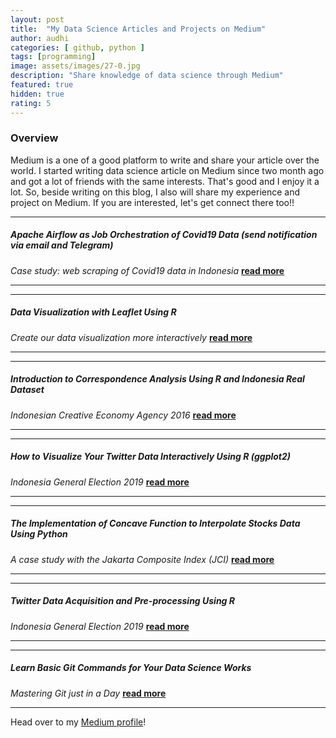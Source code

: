 ```yaml
---
layout: post
title:  "My Data Science Articles and Projects on Medium"
author: audhi
categories: [ github, python ]
tags: [programming]
image: assets/images/27-0.jpg
description: "Share knowledge of data science through Medium"
featured: true
hidden: true
rating: 5
---
```


### Overview
Medium is a one of a good platform to write and share your article over the world. I started writing data science article on Medium since two month ago and got a lot of friends with the same interests. That's good and I enjoy it a lot. So, beside writing on this blog, I also will share my experience and project on Medium. If you are interested, let's get connect there too!!

----------------------------------------------------------------
##### Apache Airflow as Job Orchestration of Covid19 Data (send notification via email and Telegram)
*Case study: web scraping of Covid19 data in Indonesia* [**read more**](https://medium.com/analytics-vidhya/apache-airflow-as-job-orchestration-e207ba5b4ac5)

----------------------------------------------------------------
----------------------------------------------------------------
##### Data Visualization with Leaflet Using R
*Create our data visualization more interactively* [**read more**](https://towardsdatascience.com/data-visualization-with-leaflet-using-r-eea044c0c328)

----------------------------------------------------------------
----------------------------------------------------------------
##### Introduction to Correspondence Analysis Using R and Indonesia Real Dataset
*Indonesian Creative Economy Agency 2016* [**read more**](https://towardsdatascience.com/correspondence-analysis-using-r-cd57675ffc3a)

----------------------------------------------------------------
----------------------------------------------------------------
##### How to Visualize Your Twitter Data Interactively Using R (ggplot2)
*Indonesia General Election 2019* [**read more**](https://towardsdatascience.com/twitter-data-visualization-fb4f45b63728)

----------------------------------------------------------------
----------------------------------------------------------------
##### The Implementation of Concave Function to Interpolate Stocks Data Using Python
*A case study with the Jakarta Composite Index (JCI)* [**read more**](https://towardsdatascience.com/curve-function-to-interpolate-stocks-data-cd01523ed0a0)

----------------------------------------------------------------
----------------------------------------------------------------
##### Twitter Data Acquisition and Pre-processing Using R
*Indonesia General Election 2019* [**read more**](https://towardsdatascience.com/twitter-data-acquisition-and-pre-processing-using-r-c999746babbe)

----------------------------------------------------------------
----------------------------------------------------------------
##### Learn Basic Git Commands for Your Data Science Works
*Mastering Git just in a Day* [**read more**](https://towardsdatascience.com/learn-basic-git-commands-for-your-data-science-works-2a75396d530d)

----------------------------------------------------------------


<p>Head over to my <a href="https://medium.com/@audhiaprilliant">Medium profile</a>!</p>
